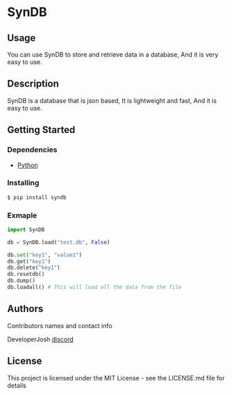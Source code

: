 # SynDB

## Usage

You can use SynDB to store and retrieve data in a database, And it is very easy to use.

## Description

SynDB is a database that is json based, It is lightweight and fast, And it is easy to use.

## Getting Started

### Dependencies

* [Python](https://www.python.org/downloads/)
### Installing

```py
$ pip install syndb
```

### Exmaple

```python
import SynDB

db = SynDB.load("test.db", False)

db.set("key1", "value1")
db.get("key1")
db.delete("key1")
db.resetdb()
db.dump() 
db.loadall() # This will load all the data from the file
```

## Authors

Contributors names and contact info

DeveloperJosh
[discord](https://discord.gg/321750582912221184)

## License

This project is licensed under the MIT License - see the LICENSE.md file for details